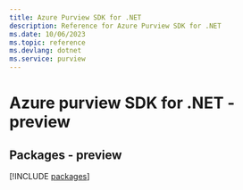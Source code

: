 ```yaml
---
title: Azure Purview SDK for .NET
description: Reference for Azure Purview SDK for .NET
ms.date: 10/06/2023
ms.topic: reference
ms.devlang: dotnet
ms.service: purview
---
```

# Azure purview SDK for .NET - preview
## Packages - preview
[!INCLUDE [packages](purview-index.md)]